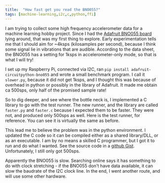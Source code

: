 ```yaml
---
title:  "How fast get you read the BNO055?"
tags: [machine-learning,i2c,c,python,ffi]
---
```


I am trying to collect some high frequency accelerometer data for a machine learning hobby project.
Since I had the [Adafruit BNO055 board](https://learn.adafruit.com/adafruit-bno055-absolute-orientation-sensor/overview) lying around, that was my first thing to explore.
Early experimentation tells me that I should aim for ~4ksps (kilosamples per second), because I think some signal lie in vibrations that are audible. According to the data sheet, the BNO055 has a setting for 1ksps in accelerometer-only mode, so that is what I will try!

I set up my Raspberry Pi, connected via I2C, ran `pip install adafruit-circuitpython-bno055` and wrote a small benchmark program. I call it `slower.py`, because it did not get 1ksps, and I thought this was because of overhead in python or possibly in the library of Adafruit. It made me obtain ca 500sps, only half of the promised sample rate!

<script src="https://gist.github.com/el-hult/62ff50bc3f9aabf5378704ba75dc9f98.js?file=slower.py"></script>

So to dig deeper, and see where the bottle neck is, I implemented a C library to go with the test runner. The new runner, and the library are called `faster.py` and `faster.c` because I expected them to be faster. They were not, and produced only 500sps as well. Here is the test runner, for reference. You can see it is virtually the same as before.

<script src="https://gist.github.com/el-hult/62ff50bc3f9aabf5378704ba75dc9f98.js?file=faster.py"></script>

This lead me to believe the problem was in the python environment.
I updated the C code so it can be compiled either as a shared library/DLL, or as an executable.
I am by no means a skilled C programmer, but I got it to run and do what I wanted. See the source code in a [github Gist](https://gist.github.com/el-hult/62ff50bc3f9aabf5378704ba75dc9f98). Unfortunately, I still only got 500sps.
 
Apparently the BNO055 is slow. Searching online says it has something to do with clock stretching - if the BNO055 don't have data available, it can slow the baudrate of the I2C clock line. In the end, I went another route, and will use some other hardware.
